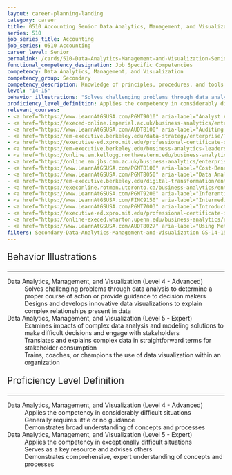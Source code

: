```yaml
---
layout: career-planning-landing
category: career
title: 0510 Accounting Senior Data Analytics, Management, and Visualization
series: 510
job_series_title: Accounting
job_series: 0510 Accounting
career_level: Senior
permalink: /cards/510-Data-Analytics-Management-and-Visualization-Senior
functional_competency_designation: Job Specific Competencies
competency: Data Analytics, Management, and Visualization
competency_group: Secondary
competency_description: Knowledge of principles, procedures, and tools used to manage and analyze data in order to make conclusions about that information; identifies trends and metrics from large data sets; presents data in a visually clear way to enable decision makers to identify patterns and grasp difficult concepts.
level: "14-15"
behavior_illustrations: "Solves challenging problems through data analysis to determine a proper course of action or provide guidance to decision makers ? Designs and develops innovative data visualizations to explain complex relationships present in data ? ? Examines impacts of complex data analysis and modeling solutions to make difficult decisions and engage with stakeholders ? Translates and explains complex data in straightforward terms for stakeholder consumption ? Trains, coaches, or champions the use of data visualization within an organization"
proficiency_level_definition: Applies the competency in considerably difficult situations ? Generally requires little or no guidance ? Demonstrates broad understanding of concepts and processes ? Applies the competency in exceptionally difficult situations ? Serves as a key resource and advises others ? Demonstrates comprehensive, expert understanding of concepts and processes
relevant_courses: 
- <a href="https://www.LearnAtGSUSA.com/PGMT9010" aria-label="Analyst Applications (PGMT9010) - https://www.LearnAtGSUSA.com/PGMT9010">Analyst Applications (PGMT9010)</a>, GSU
- <a href="https://execed-online.imperial.ac.uk/business-analytics/enterprise/?b2c_form=true&utm_campaign=gsa&utm_source=b2b" aria-label="Applied Business Analytics&#58; Decision-Making with Data- (with MIT Sloan Executive Education) - https://execed-online.imperial.ac.uk/business-analytics/enterprise/?b2c_form=true&utm_campaign=gsa&utm_source=b2b">Applied Business Analytics&#58; Decision-Making with Data- (with MIT Sloan Executive Education)</a>, Emeritus
- <a href="https://www.LearnAtGSUSA.com/AUDT8100" aria-label="Auditing with Data Analytics (AUDT8100) - https://www.LearnAtGSUSA.com/AUDT8100">Auditing with Data Analytics (AUDT8100)</a>, GSU
- <a href="https://em-executive.berkeley.edu/data-strategy/enterprise/?b2c_form=true&utm_campaign=gsa&utm_source=b2b" aria-label="Business Analytics for Leaders - From Data to Decisions (with UC Berkeley Executive Education) - https://em-executive.berkeley.edu/data-strategy/enterprise/?b2c_form=true&utm_campaign=gsa&utm_source=b2b">Business Analytics for Leaders - From Data to Decisions (with UC Berkeley Executive Education)</a>, Emeritus
- <a href="https://executive-ed.xpro.mit.edu/professional-certificate-data-engineering/enterprise/?b2c_form=true&utm_campaign=gsa&utm_source=b2b" aria-label="Business Analytics&#58; Data-driven Decision Making (with Rotman School of Management at the University of Toronto) - https://executive-ed.xpro.mit.edu/professional-certificate-data-engineering/enterprise/?b2c_form=true&utm_campaign=gsa&utm_source=b2b">Business Analytics&#58; Data-driven Decision Making (with Rotman School of Management at the University of Toronto)</a>, Emeritus
- <a href="https://em-executive.berkeley.edu/business-analytics-leaders/enterprise/?b2c_form=true&utm_campaign=gsa&utm_source=b2b" aria-label="Business Analytics&#58; Decision Making with Data (with Northwestern University Kellogg School of Management Executive Education) - https://em-executive.berkeley.edu/business-analytics-leaders/enterprise/?b2c_form=true&utm_campaign=gsa&utm_source=b2b">Business Analytics&#58; Decision Making with Data (with Northwestern University Kellogg School of Management Executive Education)</a>, Emeritus
- <a href="https://online.em.kellogg.northwestern.edu/business-analytics/enterprise/?b2c_form=true&utm_campaign=gsa&utm_source=b2b" aria-label="Business Analytics&#58; Decision-Making Using Data (with Cambridge Judge Business School) - https://online.em.kellogg.northwestern.edu/business-analytics/enterprise/?b2c_form=true&utm_campaign=gsa&utm_source=b2b">Business Analytics&#58; Decision-Making Using Data (with Cambridge Judge Business School)</a>, Emeritus
- <a href="https://online.em.jbs.cam.ac.uk/business-analytics/enterprise/?b2c_form=true&utm_campaign=gsa&utm_source=b2b" aria-label="Business Analytics&#58; From Data to Insights (with Wharton Executive Education) - https://online.em.jbs.cam.ac.uk/business-analytics/enterprise/?b2c_form=true&utm_campaign=gsa&utm_source=b2b">Business Analytics&#58; From Data to Insights (with Wharton Executive Education)</a>, Emeritus
- <a href="https://www.LearnAtGSUSA.com/PGMT8100" aria-label="Cost-Benefit Analysis Workshop (PGMT8100) - https://www.LearnAtGSUSA.com/PGMT8100">Cost-Benefit Analysis Workshop (PGMT8100)</a>, GSU
- <a href="https://www.LearnAtGSUSA.com/PGMT8050" aria-label="Data Analysis and Storytelling (PGMT8050) - https://www.LearnAtGSUSA.com/PGMT8050">Data Analysis and Storytelling (PGMT8050)</a>, GSU
- <a href="https://em-executive.berkeley.edu/digital-transformation/enterprise/?b2c_form=true&utm_campaign=gsa&utm_source=b2b" aria-label="Data Strategy&#58; Leveraging Data as a Competitive Advantage (with UC Berkeley Executive Education) - https://em-executive.berkeley.edu/digital-transformation/enterprise/?b2c_form=true&utm_campaign=gsa&utm_source=b2b">Data Strategy&#58; Leveraging Data as a Competitive Advantage (with UC Berkeley Executive Education)</a>, Emeritus
- <a href="https://execonline.rotman.utoronto.ca/business-analytics/enterprise/?b2c_form=true&utm_campaign=gsa&utm_source=b2b" aria-label="Imperial Business Analytics&#58; From Data to Decisions (with Imperial College Business School of Education) - https://execonline.rotman.utoronto.ca/business-analytics/enterprise/?b2c_form=true&utm_campaign=gsa&utm_source=b2b">Imperial Business Analytics&#58; From Data to Decisions (with Imperial College Business School of Education)</a>, Emeritus
- <a href="https://www.LearnAtGSUSA.com/PGMT9200" aria-label="Inferential Statistics for Data Analysis (PGMT9200) - https://www.LearnAtGSUSA.com/PGMT9200">Inferential Statistics for Data Analysis (PGMT9200)</a>, GSU
- <a href="https://www.LearnAtGSUSA.com/FINC9150" aria-label="Intermediate Decision Support Analytics (FINC9150) - https://www.LearnAtGSUSA.com/FINC9150">Intermediate Decision Support Analytics (FINC9150)</a>, GSU
- <a href="https://www.LearnAtGSUSA.com/PGMT7003" aria-label="Introduction to Program Evaluation (PGMT7003) - https://www.LearnAtGSUSA.com/PGMT7003">Introduction to Program Evaluation (PGMT7003)</a>, GSU
- <a href="https://executive-ed.xpro.mit.edu/professional-certificate-in-data-science-and-analytics/enterprise/?b2c_form=true&utm_campaign=gsa&utm_source=b2b" aria-label="Professional Certificate in Data Engineering (with MIT xPRO) - https://executive-ed.xpro.mit.edu/professional-certificate-in-data-science-and-analytics/enterprise/?b2c_form=true&utm_campaign=gsa&utm_source=b2b">Professional Certificate in Data Engineering (with MIT xPRO)</a>, Emeritus
- <a href="https://online-execed.wharton.upenn.edu/business-analytics/enterprise/?b2c_form=true&utm_campaign=gsa&utm_source=b2b" aria-label="Professional Certificate in Data Science and Analytics (with MIT xPRO) - https://online-execed.wharton.upenn.edu/business-analytics/enterprise/?b2c_form=true&utm_campaign=gsa&utm_source=b2b">Professional Certificate in Data Science and Analytics (with MIT xPRO)</a>, Emeritus
- <a href="https://www.LearnAtGSUSA.com/AUDT8027" aria-label="Using Metrics to Assess Performance (AUDT8027) - https://www.LearnAtGSUSA.com/AUDT8027">Using Metrics to Assess Performance (AUDT8027)</a>, GSU
filters: Secondary-Data-Analytics-Management-and-Visualization GS-14-15 series-0510
---
```


<div class="desktop:grid-col-6 margin-y-3">
  <div class="border-top-2 bg-white padding-3 shadow-5 height-full members-hover border-1px button-border border-top-blue radius-lg">
    <p style="font-size:21px" class="text-bold label-color">Behavior Illustrations</p>
    <hr style="border-color: #4F9E99 !important;"/>
    <dl class="text-base card-content-color"><dt>Data Analytics, Management, and Visualization (Level 4 - Advanced)</dt><dd>Solves challenging problems through data analysis to determine a proper course of action or provide guidance to decision makers </dd><dd> Designs and develops innovative data visualizations to explain complex relationships present in data </dd><dt>Data Analytics, Management, and Visualization (Level 5 - Expert)</dt><dd>Examines impacts of complex data analysis and modeling solutions to make difficult decisions and engage with stakeholders </dd><dd> Translates and explains complex data in straightforward terms for stakeholder consumption </dd><dd> Trains, coaches, or champions the use of data visualization within an organization</dd></dl>
  </div>
</div>
<div class="desktop:grid-col-6 margin-y-3">
  <div class="border-top-2 bg-white padding-3 shadow-5 height-full members-hover border-1px button-border border-top-blue radius-lg">
    <p style="font-size:21px" class="text-bold label-color">Proficiency Level Definition</p>
     <hr style="border-color: #4F9E99 !important;"/>
    <dl class="text-base card-content-color"><dt>Data Analytics, Management, and Visualization (Level 4 - Advanced)</dt><dd>Applies the competency in considerably difficult situations </dd><dd> Generally requires little or no guidance </dd><dd> Demonstrates broad understanding of concepts and processes</dd><dt>Data Analytics, Management, and Visualization (Level 5 - Expert)</dt><dd>Applies the competency in exceptionally difficult situations </dd><dd> Serves as a key resource and advises others </dd><dd> Demonstrates comprehensive, expert understanding of concepts and processes</dd></dl>
  </div>
</div>